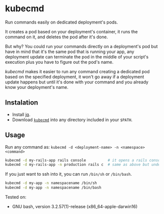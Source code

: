 kubecmd
=======

Run commands easily on dedicated deployment's pods.

It creates a pod based on your deployment's container, it runs the command on it, and deletes the pod after it's done.

But why?
You could run your commands directly on a deployment's pod but have in mind that it's the same pod that is running your app, any deployment update can terminate the pod in the middle of your script's execution plus you have to figure out the pod's name.

*kubecmd* makes it easier to run any command creating a dedicated pod based on the specified deployment, it won't go away if a deployment update happens but until it's done with your command and you already know your deployment's name.

## Instalation

* Install [jq](https://stedolan.github.io/jq/).
* Download [`kubecmd`](https://github.com/versus-systems/kubecmd/blob/master/kubecmd) into any directory included in your `$PATH`.

## Usage

Run any command as: `kubecmd -d <deployment-name> -n <namespace> <command>`

```bash
kubecmd -d my-rails-app rails console          # it opens a rails console on a pod based on my-rails-app deployment on the default namespace
kubecmd -d my-rails-app -n production rails c  # same as above but under the production namespace
```

If you just want to ssh into it, you can run `/bin/sh` or `/bin/bash`.

```bash
kubecmd -d my-app -n namespacename /bin/sh
kubecmd -d my-app -n namespacename /bin/bash
```

Tested on:
- GNU bash, version 3.2.57(1)-release (x86_64-apple-darwin16)
